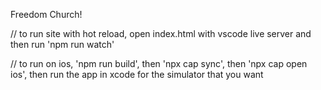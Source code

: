 Freedom Church!




// to run site with hot reload, open index.html with vscode live server and then run 'npm run watch'

// to run on ios, 'npm run build', then 'npx cap sync', then 'npx cap open ios', then run the app in xcode for the simulator that you want
